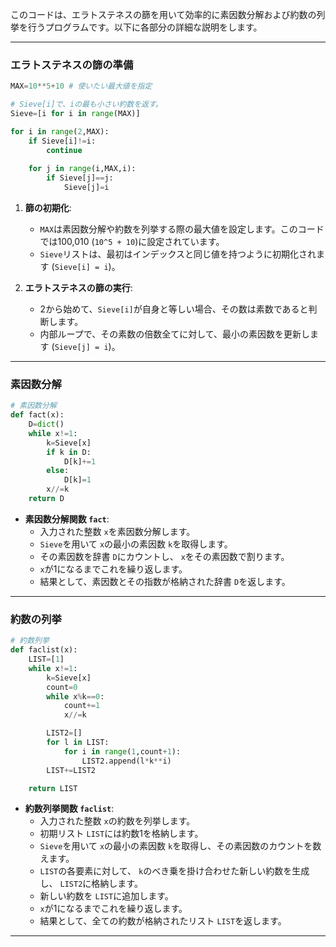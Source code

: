 

このコードは、エラトステネスの篩を用いて効率的に素因数分解および約数の列挙を行うプログラムです。以下に各部分の詳細な説明をします。

---

### エラトステネスの篩の準備
```python
MAX=10**5+10 # 使いたい最大値を指定

# Sieve[i]で、iの最も小さい約数を返す。
Sieve=[i for i in range(MAX)]

for i in range(2,MAX):
    if Sieve[i]!=i:
        continue
    
    for j in range(i,MAX,i):
        if Sieve[j]==j:
            Sieve[j]=i
```

1. **篩の初期化**:
    - `MAX`は素因数分解や約数を列挙する際の最大値を設定します。このコードでは100,010 (`10^5 + 10`)に設定されています。
    - `Sieve`リストは、最初はインデックスと同じ値を持つように初期化されます (`Sieve[i] = i`)。

2. **エラトステネスの篩の実行**:
    - 2から始めて、`Sieve[i]`が自身と等しい場合、その数は素数であると判断します。
    - 内部ループで、その素数の倍数全てに対して、最小の素因数を更新します (`Sieve[j] = i`)。

---


### 素因数分解
```python
# 素因数分解
def fact(x):
    D=dict()
    while x!=1:
        k=Sieve[x]
        if k in D:
            D[k]+=1
        else:
            D[k]=1
        x//=k
    return D
```

- **素因数分解関数 `fact`**:
    - 入力された整数 `x`を素因数分解します。
    - `Sieve`を用いて `x`の最小の素因数 `k`を取得します。
    - その素因数を辞書 `D`にカウントし、 `x`をその素因数で割ります。
    - `x`が1になるまでこれを繰り返します。
    - 結果として、素因数とその指数が格納された辞書 `D`を返します。

---


### 約数の列挙
```python
# 約数列挙
def faclist(x):
    LIST=[1]
    while x!=1:
        k=Sieve[x]
        count=0
        while x%k==0:
            count+=1
            x//=k

        LIST2=[]
        for l in LIST:
            for i in range(1,count+1):
                LIST2.append(l*k**i)
        LIST+=LIST2

    return LIST
```

- **約数列挙関数 `faclist`**:
    - 入力された整数 `x`の約数を列挙します。
    - 初期リスト `LIST`には約数1を格納します。
    - `Sieve`を用いて `x`の最小の素因数 `k`を取得し、その素因数のカウントを数えます。
    - `LIST`の各要素に対して、 `k`のべき乗を掛け合わせた新しい約数を生成し、 `LIST2`に格納します。
    - 新しい約数を `LIST`に追加します。
    - `x`が1になるまでこれを繰り返します。
    - 結果として、全ての約数が格納されたリスト `LIST`を返します。

---
